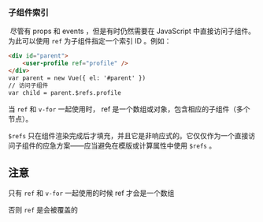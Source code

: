 ### 子组件索引 

​	尽管有 props 和 events ，但是有时仍然需要在 JavaScript 中直接访问子组件。为此可以使用 `ref` 为子组件指定一个索引 ID 。例如： 

```html
<div id="parent">
	<user-profile ref="profile" />
</div> 
var parent = new Vue({ el: '#parent' })
// 访问子组件
var child = parent.$refs.profile
```

当 `ref` 和 `v-for` 一起使用时， ref 是一个数组或对象，包含相应的子组件（多个节点）。

`$refs` 只在组件渲染完成后才填充，并且它是非响应式的。它仅仅作为一个直接访问子组件的应急方案——应当避免在模版或计算属性中使用 `$refs` 。 

## 注意

只有 `ref` 和 `v-for` 一起使用的时候 ref 才会是一个数组

否则 `ref` 是会被覆盖的
